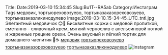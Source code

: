 Title:
Date:2019-03-10 15:34:45
Slug:Bu1T--RA5ab
Category:Инстаграм
Tags:медовик, тортыореховозуево, тортыназаказореховозуево, тортыназаказликинодулево
image:2019-03-10_15-34-45_UTC_tntl.jpg
Элегантный медовичок 😊🎂
Бисквитные коржи с медовой пропиткой, сметанно - сливочный крем, мягкий чернослив с апельсиновой ноткой и жаренные грецкие орехи. Очень вкусный и лёгкий тортик для домашнего чаепития 🍰☕
[медовик]({tag}медовик) [тортыореховозуево]({tag}тортыореховозуево) [тортыназаказореховозуево]({tag}тортыназаказореховозуево) [тортыназаказликинодулево]({tag}тортыназаказликинодулево)
![instagram]({attach}images/2019-03-10_15-34-45_UTC.jpg)
